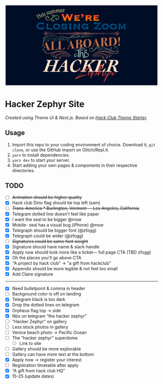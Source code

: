 ![](./public/meta.png)

# Hacker Zephyr Site

_Created using Theme UI & Next.js. Based on [Hack Club Theme Starter](https://github.com/hackclub/theme-starter)._

## Usage

1. Import this repo to your coding environment of choice. Download it, `git clone`, or use the GitHub import on Glitch/Repl.it.
2. `yarn` to install dependencies.
3. `yarn dev` to start your server.
4. Start adding your own pages & components in their respective directories.

## TODO

- [ ] ~~Animation should be higher quality~~
- [x] Hack club Dino flag should be top left (sam)
- [ ] ~~Trans-America * Burlington, Vermont — Los Angeles, California~~
- [x] Telegram dotted line doesn't feel like paper
- [x] I want the seal to be bigger @msw
- [x] Mobile- seal has a visual bug (iPhone) @msw
- [x] Telegraph should be bigger font (@zfogg)
- [x] Telegraph could be wider (@zfogg)
- [ ] ~~Signatures could be same font weight~~
- [x] Signature should have name & slack handle
- [x] Apply now should look more like a ticket— full page CTA (TBD zfogg)
- [x] Oh the places you'll go above CTA
- [x] "A project by hack club" -> "a gift from hackclub"
- [x] Appendix should be more legible & not feel too small
- [x] Add Claire signature

---

- [X] Need bulletpoint & comma in header
- [ ] Background color is off on landing
- [x] Telegram black is too dark
- [x] Drop the dotted lines on telegram
- [x] Orpheus flag top -> side
- [x] Nbs on telegram “the hacker zephyr”
- [ ] “Hacker Zephyr” on gallery
- [ ] Less stock photos in gallery
- [ ] Venice beach photo -> Pacific Ocean
- [ ] The “hacker zephyr” superdome
	- [ ] Link to site
- [ ] Gallery should be more explorable
- [ ] Gallery can have more text at the bottom
- [x] Apply now -> register your interest
- [ ] Registration timetable after apply
- [X] “A gift from hack club HQ”
- [X] 15-25 (update dates)
